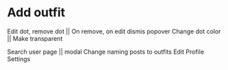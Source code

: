 # Add outfit

<!-- TODO -->

Edit dot, remove dot || On remove, on edit dismis popover
Change dot color || Make transparent

<!-- TODO -->

Search user page || modal
Change naming posts to outfits
Edit Profile
Settings
